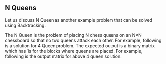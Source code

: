 ## N Queens
Let us discuss N Queen as another example problem that can be solved using Backtracking.

The N Queen is the problem of placing N chess queens on an N×N chessboard so that no two queens attack each other. For example, following is a solution for 4 Queen problem.
The expected output is a binary matrix which has 1s for the blocks where queens are placed. For example, following is the output matrix for above 4 queen solution.

